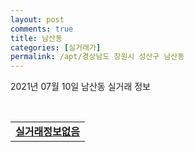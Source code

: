 ```yaml
---
layout: post
comments: true
title: 남산동
categories: [실거래가]
permalink: /apt/경상남도 창원시 성산구 남산동
---
```


2021년 07월 10일 남산동 실거래 정보

<script type="text/javascript">
  google.charts.load('current', {'packages':['corechart']});
  google.charts.setOnLoadCallback(drawChart);

  function drawChart() {
    var data = google.visualization.arrayToDataTable([['거래일', '매매', '전월세', '전매'], ['20-07', 7, 9, 0], ['20-08', 3, 15, 0], ['20-09', 13, 8, 0], ['20-10', 4, 4, 0], ['20-11', 14, 6, 0], ['20-12', 5, 1, 0], ['21-01', 7, 0, 0], ['21-02', 7, 6, 0], ['21-03', 13, 6, 0], ['21-04', 6, 0, 0], ['21-05', 7, 6, 0], ['21-06', 8, 3, 0]]);

    var options = {
      title: '최근 1년간 유형별 거래량 추이',
      legend: { position: 'bottom' }
    };

    var chart = new google.visualization.LineChart(document.getElementById('columnchart_material'));
    chart.draw(data, (options));년간 
  }
</script>

<div id="columnchart_material" style="width: 95%; margin-left: -35px; display: block"></div>
<br>
<table>
  <tr>
    <td colspan="4" style="font-weight: bold;"><a href="https://search.naver.com/search.naver?query=남산동 실거래정보없음">실거래정보없음</a></td>
  </tr>
    
</table>
    